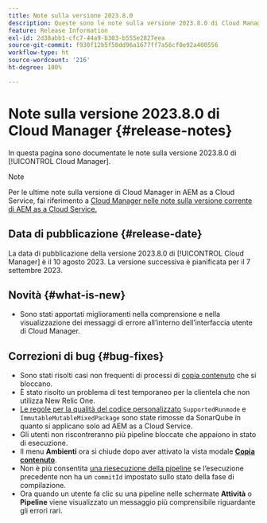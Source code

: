 ```yaml
---
title: Note sulla versione 2023.8.0
description: Queste sono le note sulla versione 2023.8.0 di Cloud Manager.
feature: Release Information
exl-id: 2d38abb1-cfc7-44a9-b303-b555e2827eea
source-git-commit: f930f12b5f50dd96a1677ff7a56cf0e92a400556
workflow-type: ht
source-wordcount: '216'
ht-degree: 100%

---
```



# Note sulla versione 2023.8.0 di Cloud Manager {#release-notes}

In questa pagina sono documentate le note sulla versione 2023.8.0 di [!UICONTROL Cloud Manager].

>[!NOTE]
>
>Per le ultime note sulla versione di Cloud Manager in AEM as a Cloud Service, fai riferimento a [Cloud Manager nelle note sulla versione corrente di AEM as a Cloud Service.](https://experienceleague.adobe.com/docs/experience-manager-cloud-service/content/implementing/using-cloud-manager/release-notes-cloud-manager/release-notes-cm-current.html?lang=it)

## Data di pubblicazione {#release-date}

La data di pubblicazione della versione 2023.8.0 di [!UICONTROL Cloud Manager] è il 10 agosto 2023. La versione successiva è pianificata per il 7 settembre 2023.

## Novità {#what-is-new}

* Sono stati apportati miglioramenti nella comprensione e nella visualizzazione dei messaggi di errore all’interno dell’interfaccia utente di Cloud Manager.

## Correzioni di bug {#bug-fixes}

* Sono stati risolti casi non frequenti di processi di [copia contenuto](/help/using/content-copy.md) che si bloccano.
* È stato risolto un problema di test temporaneo per la clientela che non utilizza New Relic One.
* [Le regole per la qualità del codice personalizzato](/help/using/custom-code-quality-rules.md) `SupportedRunmode` e `ImmutableMutableMixedPackage` sono state rimosse da SonarQube in quanto si applicano solo ad AEM as a Cloud Service.
* Gli utenti non riscontreranno più pipeline bloccate che appaiono in stato di esecuzione.
* Il menu **Ambienti** ora si chiude dopo aver attivato la vista modale **[Copia contenuto](/help/using/content-copy.md)**.
* Non è più consentita [una riesecuzione della pipeline](/help/using/code-deployment.md#reexecute-deployment) se l’esecuzione precedente non ha un `commitId` impostato sullo stato della fase di compilazione.
* Ora quando un utente fa clic su una pipeline nelle schermate **Attività** o **Pipeline** viene visualizzato un messaggio più comprensibile riguardante gli errori rari.
